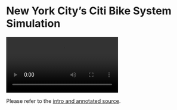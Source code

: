 # New York City’s Citi Bike System Simulation

![citi bike simulation](https://github.com/toscanosaul/BGO/blob/master/CitiBike/movie.mp4)

Please refer to the [intro and annotated source][annotated].

[annotated]: http: 

